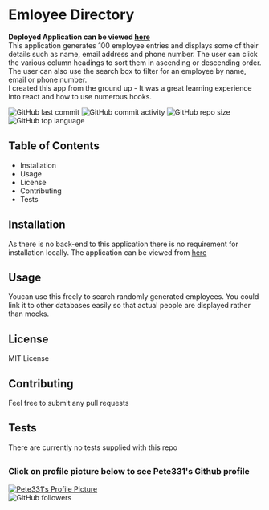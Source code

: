 # Emloyee Directory
**Deployed Application can be viewed [here](https://employee-directory331.herokuapp.com/)**  
This application generates 100 employee entries and displays some of their details such as name, email address and phone number. The user can click the various column headings to sort them in ascending or descending order. The user can also use the search box to filter for an employee by name, email or phone number.  
I created this app from the ground up - It was a great learning experience into react and how to use numerous hooks.  

![GitHub last commit](https://img.shields.io/github/last-commit/Pete331/Employee-Directory---React)
![GitHub commit activity](https://img.shields.io/github/commit-activity/y/Pete331/Employee-Directory---React)
![GitHub repo size](https://img.shields.io/github/repo-size/Pete331/Employee-Directory---React)
![GitHub top language](https://img.shields.io/github/languages/top/Pete331/Employee-Directory---React)  
## Table of Contents
- Installation
- Usage
- License
- Contributing
- Tests

## Installation
As there is no back-end to this application there is no requirement for installation locally. The application can be viewed from [here](https://pete331.github.io/Employee-Directory---React/)
## Usage
Youcan use this freely to search randomly generated employees. You could link it to other databases easily so that actual people are displayed rather than mocks.
## License
MIT License
## Contributing
Feel free to submit any pull requests
## Tests
There are currently no tests supplied with this repo
## 

### Click on profile picture below to see Pete331's Github profile
[![Pete331's Profile Picture](https://avatars2.githubusercontent.com/u/53825841?v=4&s=200 "Created by Pete331")](https://github.com/Pete331)  
![GitHub followers](https://img.shields.io/github/followers/Pete331?style=social)  

